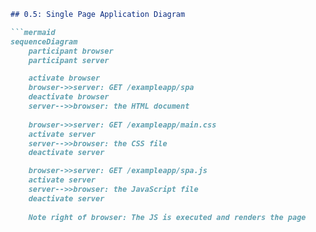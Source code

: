 ```markdown
## 0.5: Single Page Application Diagram

```mermaid
sequenceDiagram
    participant browser
    participant server

    activate browser
    browser->>server: GET /exampleapp/spa
    deactivate browser
    server-->>browser: the HTML document
    
    browser->>server: GET /exampleapp/main.css
    activate server
    server-->>browser: the CSS file
    deactivate server

    browser->>server: GET /exampleapp/spa.js
    activate server
    server-->>browser: the JavaScript file
    deactivate server
    
    Note right of browser: The JS is executed and renders the page